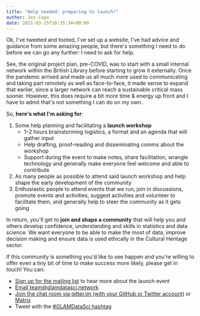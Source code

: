 ```yaml
---
title: "Help needed: preparing to launch!"
author: Jez Cope
date: 2021-03-25T10:35:34+00:00
---
```


Ok, I've tweeted and tooted, I've set up a website, I've had advice and guidance from some amazing people, but there's something I need to do before we can go any further: I need to ask for help.

See, the original project plan, pre-COVID, was to start with a small internal network within the British Library before starting to grow it externally. Once the pandemic arrived and made us all much more used to communicating and taking part remotely as well as face-to-face, it made sense to expand that earlier, since a larger network can reach a sustainable critical mass sooner. However, this does require a bit more time & energy up front and I have to admit that's not something I can do on my own.

So, **here's what I'm asking for**:

1. Some help planning and facilitating a **launch workshop** 
    - 1–2 hours brainstorming logistics, a format and an agenda that will gather input
    - Help drafting, proof-reading and disseminating comms about the workshop
    - Support during the event to make notes, share facilitation, wrangle technology and generally make everyone feel welcome and able to contribute
2. As many people as possible to attend said launch workshop and help shape the early development of the community
3. Enthusiastic people to attend events that we run, join in discussions, promote events and activities, suggest activities and volunteer to facilitate them, and generally help to steer the community as it gets going

In return, you'll get to **join and shape a community** that will help you and others develop confidence, understanding and skills in statistics and data science. We want everyone to be able to make the most of data, improve decision making and ensure data is used ethically in the Cultural Heritage sector.

If this community is something you'd like to see happen and you're willing to offer even a tiny bit of time to make success more likely, please get in touch! You can:

- [Sign up for the mailing list][list] to hear more about the launch event
- [Email team@glamdatasci.network][]
- [Join the chat room via gitter.im (with your GitHub or Twitter account)][gitter.im] or [Matrix][]
- Tweet with the [#GLAMDataSci hashtag][]

[email team@glamdatasci.network]: mailto:team@glamdatasci.network
[gitter.im]: https://gitter.im/glam-datasci/community
[Matrix]: https://matrix.to/#/#glam-datasci_community:gitter.im "join the chat room via Matrix"
[list]: https://tinyletter.com/glamdatasci
[#GLAMDataSci hashtag]: https://twitter.com/search?q=%23GLAMDataSci&f=live
